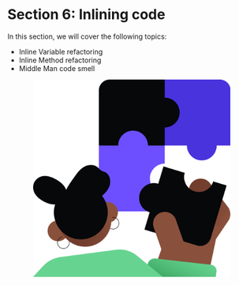 # Section 6: Inlining code

In this section, we will cover the following topics:
- Inline Variable refactoring
- Inline Method refactoring
- Middle Man code smell

<p align="center">
    <img src="../../../common/src/main/resources/images/InliningCode/Introduction/inlining_code_introduction.png" alt="Inlining code" width="400"/>
</p>
